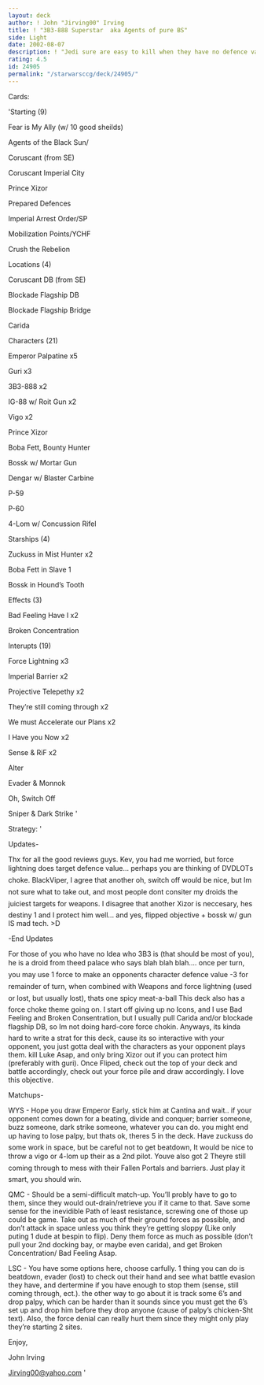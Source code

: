 ```yaml
---
layout: deck
author: ! John "Jirving00" Irving
title: ! "3B3-888 Superstar  aka Agents of pure BS"
side: Light
date: 2002-08-07
description: ! "Jedi sure are easy to kill when they have no defence value."
rating: 4.5
id: 24905
permalink: "/starwarsccg/deck/24905/"
---
```

Cards: 

'Starting (9)

Fear is My Ally (w/ 10 good sheilds)

Agents of the Black Sun/

Coruscant (from SE)

Coruscant Imperial City

Prince Xizor

Prepared Defences

Imperial Arrest Order/SP

Mobilization Points/YCHF

Crush the Rebelion


Locations (4)

Coruscant DB (from SE)

Blockade Flagship DB

Blockade Flagship Bridge

Carida


Characters (21)

Emperor Palpatine x5

Guri x3

3B3-888 x2

IG-88 w/ Roit Gun x2

Vigo x2

Prince Xizor

Boba Fett, Bounty Hunter

Bossk w/ Mortar Gun

Dengar w/ Blaster Carbine

P-59

P-60

4-Lom w/ Concussion Rifel


Starships (4)

Zuckuss in Mist Hunter x2

Boba Fett in Slave 1

Bossk in Hound’s Tooth


Effects (3)

Bad Feeling Have I x2

Broken Concentration


Interupts (19)

Force Lightning x3

Imperial Barrier x2

Projective Telepethy x2

They’re still coming through x2

We must Accelerate our Plans x2

I Have you Now x2

Sense & RiF x2

Alter

Evader & Monnok

Oh, Switch Off

Sniper & Dark Strike '

Strategy: '

Updates-

Thx for all the good reviews guys. Kev, you had me worried, but force lightning does target defence value... perhaps you are thinking of DVDLOTs choke. BlackViper, I agree that another oh, switch off would be nice, but Im not sure what to take out, and most people dont consiter my droids the juiciest targets for weapons. I disagree that another Xizor is neccesary, hes destiny 1 and I protect him well... and yes, flipped objective + bossk w/ gun IS mad tech.  >D

-End Updates


For those of you who have no Idea who 3B3 is (that should be most of you), he is a droid from theed palace who says blah blah blah.... once per turn, you may use 1 force to make an opponents character defence value -3 for remainder of turn, when combined with Weapons and force lightning (used or lost, but usually lost), thats one spicy meat-a-ball This deck also has a force choke theme going on. I start off giving up no Icons, and I use Bad Feeling and Broken Consentration, but I usually pull Carida and/or blockade flagship DB, so Im not doing hard-core force chokin. Anyways, its kinda hard to write a strat for this deck, cause its so interactive with your opponent, you just gotta deal with the characters as your opponent plays them. kill Luke Asap, and only bring Xizor out if you can protect him (preferably with guri). Once Fliped, check out the top of your deck and battle accordingly, check out your force pile and draw accordingly. I love this objective.


Matchups-

WYS - Hope you draw Emperor Early, stick him at Cantina and wait.. if your opponent comes down for a beating, divide and conquer; barrier someone, buzz someone, dark strike someone, whatever you can do. you might end up having to lose palpy, but thats ok, theres 5 in the deck. Have zuckuss do some work in space, but be careful not to get beatdown, It would be nice to throw a vigo or 4-lom up their as a 2nd pilot. Youve also got 2 Theyre still coming through to mess with their Fallen Portals and barriers. Just play it smart, you should win.


QMC - Should be a semi-difficult match-up. You’ll probly have to go to them, since they would out-drain/retrieve you if it came to that. Save some sense for the inevidible Path of least resistance, screwing one of those up could be game. Take out as much of their ground forces as possible, and don’t attack in space unless you think they’re getting sloppy (Like only puting 1 dude at bespin to flip). Deny them force as much as possible (don’t pull your 2nd docking bay, or maybe even carida), and get Broken Concentration/ Bad Feeling Asap.


LSC - You have some options here, choose carfully. 1 thing you can do is beatdown, evader (lost) to check out their hand and see what battle evasion they have, and dertermine if you have enough to stop them (sense, still coming through, ect.). the other way to go about it is track some 6’s and drop palpy, which can be harder than it sounds since you must get the 6’s set up and drop him before they drop anyone (cause of palpy’s chicken-Sht text). Also, the force denial can really hurt them since they might only play they’re starting 2 sites.


Enjoy,

John Irving

Jirving00@yahoo.com '
